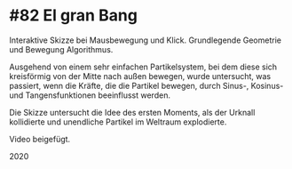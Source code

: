 # #82 El gran Bang

Interaktive Skizze bei Mausbewegung und Klick.
Grundlegende Geometrie und Bewegung Algorithmus.

Ausgehend von einem sehr einfachen Partikelsystem, bei dem diese sich kreisförmig von der Mitte nach außen bewegen, wurde untersucht, was passiert, wenn die Kräfte, die die Partikel bewegen, durch Sinus-, Kosinus- und Tangensfunktionen beeinflusst werden.

Die Skizze untersucht die Idee des ersten Moments, als der Urknall kollidierte und unendliche Partikel im Weltraum explodierte.

Video beigefügt.

2020
